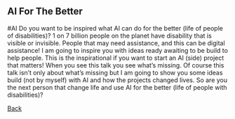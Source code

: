## AI For The Better ##
#AI
Do you want to be inspired what AI can do for the better (life of people of disabilities)? 1 on 7 billion people on the planet have disability that is visible or invisible. People that may need assistance, and this can be digital assistance! I am going to inspire you with ideas ready awaiting to be build to help people. This is the inspirational if you want to start an AI (side) project that matters! When you see this talk you see what’s missing. Of course this talk isn’t only about what’s missing but I am going to show you some ideas build (not by myself) with AI and how the projects changed lives. So are you the next person that change life and use AI for the better (life of people with disabilities)?

[Back](AI.md)
